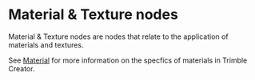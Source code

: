 # Material & Texture nodes


Material & Texture nodes are nodes that relate to the application of materials and textures.

See <a href="/concepts/GeneralConcepts/material.md" target="_blank">Material</a> for more information on the specfics of materials in Trimble Creator.